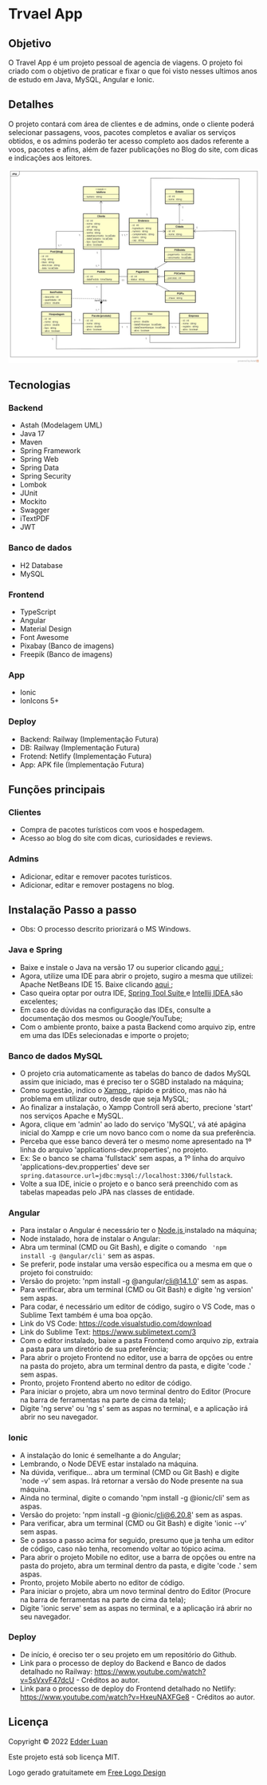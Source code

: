 # Trvael App


## Objetivo
 
O Travel App é um projeto pessoal de agencia de viagens. O projeto foi criado com o objetivo de praticar e fixar o que foi visto nesses ultimos anos de estudo em Java, MySQL, Angular e Ionic. 
 


## Detalhes

O projeto contará com área de clientes e de admins, onde o cliente poderá selecionar passagens, voos, pacotes completos e avaliar os serviços obtidos, e os admins poderão ter acesso completo aos dados referente a voos, pacotes e afins, além de fazer publicações no Blog do site, com dicas e indicações aos leitores.

<img src="https://github.com/edderluanps/travel-app/blob/b7a90bc65351851c513c0c63024d644b392e2090/documentos/Diagrama.jpg">


## Tecnologias

### Backend

* Astah (Modelagem UML)
* Java 17
* Maven
* Spring Framework
* Spring Web
* Spring Data
* Spring Security
* Lombok
* JUnit
* Mockito
* Swagger
* iTextPDF
* JWT

### Banco de dados

* H2 Database
* MySQL

### Frontend

* TypeScript
* Angular
* Material Design
* Font Awesome
* Pixabay (Banco de imagens)
* Freepik (Banco de imagens)

### App

* Ionic
* IonIcons 5+



### Deploy

* Backend: Railway (Implementação Futura)
* DB: Railway (Implementação Futura)
* Frotend: Netlify (Implementação Futura)
* App: APK file (Implementação Futura)


## Funções principais

### Clientes
* Compra de pacotes turísticos com voos e hospedagem.
* Acesso ao blog do site com dicas, curiosidades e reviews.

### Admins
* Adicionar, editar e remover pacotes turísticos.
* Adicionar, editar e remover postagens no blog.



## Instalação Passo a passo

* Obs: O processo descrito priorizará o MS Windows.

### Java e Spring
* Baixe e instale o Java na versão 17 ou superior clicando <a href="https://www.oracle.com/br/java/technologies/downloads/#jdk17-windows" target="_blank" rel="noopener noreferrer"> aqui </a>;
* Agora, utilize uma IDE para abrir o projeto, sugiro a mesma que utilizei: Apache NetBeans IDE 15. Baixe clicando <a href="https://netbeans.apache.org/download/nb15/" target="_blank" rel="noopener noreferrer"> aqui </a>;
* Caso queira optar por outra IDE, <a href="https://spring.io/tools" target="_blank" rel="noopener noreferrer"> Spring Tool Suite </a> e <a href="https://www.jetbrains.com/pt-br/idea/" target="_blank" rel="noopener noreferrer"> Intellij IDEA </a> são excelentes;
* Em caso de dúvidas na configuração das IDEs, consulte a documentação dos mesmos ou Google/YouTube;
* Com o ambiente pronto, baixe a pasta Backend como arquivo zip, entre em uma das IDEs selecionadas e importe o projeto;


### Banco de dados MySQL
* O projeto cria automaticamente as tabelas do banco de dados MySQL assim que iniciado, mas é preciso ter o SGBD instalado na máquina;
* Como sugestão, indico o <a href="https://www.apachefriends.org/pt_br/download.html" target="_blank" rel="noopener noreferrer"> Xampp </a>, rápido e prático, mas não há problema em utilizar outro, desde que seja MySQL;
* Ao finalizar a instalação, o Xampp Controll será aberto, precione 'start' nos serviços Apache e MySQL.
* Agora, clique em 'admin' ao lado do serviço 'MySQL', vá até apágina inicial do Xampp e crie um novo banco com o nome da sua preferência.
* Perceba que esse banco deverá ter o mesmo nome apresentado na 1º linha do arquivo 'applications-dev.properties', no projeto.
* Ex: Se o banco se chama 'fullstack' sem aspas, a 1º linha do arquivo 'applications-dev.propperties' deve ser <code>spring.datasource.url=jdbc:mysql://localhost:3306/fullstack</code>.
* Volte a sua IDE, inicie o projeto e o banco será preenchido com as tabelas mapeadas pelo JPA nas classes de entidade.


### Angular
* Para instalar o Angular é necessário ter o <a href="https://nodejs.org/en/download/">  Node.js </a> instalado na máquina;
* Node instalado, hora de instalar o Angular:
* Abra um terminal (CMD ou Git Bash), e digite o comando <code> 'npm install -g @angular/cli'</code> sem as aspas.
* Se preferir, pode instalar uma versão específica ou a mesma em que o projeto foi construido:
* Versão do projeto: 'npm install -g @angular/cli@14.1.0' sem as aspas.
* Para verificar, abra um terminal (CMD ou Git Bash) e digite 'ng version' sem aspas.
* Para codar, é necessário um editor de código, sugiro o VS Code, mas o Sublime Text também é uma boa opção.
* Link do VS Code: https://code.visualstudio.com/download
* Link do Sublime Text: https://www.sublimetext.com/3
* Com o editor instalado, baixe a pasta Frontend como arquivo zip, extraia a pasta para um diretório de sua preferência;
* Para abrir o projeto Frontend no editor, use a barra de opções ou entre na pasta do projeto, abra um terminal dentro da pasta, e digite 'code .' sem aspas.
* Pronto, projeto Frontend aberto no editor de código.
* Para iniciar o projeto, abra um novo terminal dentro do Editor (Procure na barra de ferramentas na parte de cima da tela);
* Digite 'ng serve' ou 'ng s' sem as aspas no terminal, e a aplicação irá abrir no seu navegador.


### Ionic
* A instalação do Ionic é semelhante a do Angular;
* Lembrando, o Node DEVE estar instalado na máquina.
* Na dúvida, verifique... abra um terminal (CMD ou Git Bash) e digite 'node -v' sem aspas. Irá retornar a versão do Node presente na sua máquina.
* Ainda no terminal, digite o comando 'npm install -g @ionic/cli' sem as aspas.
* Versão do projeto: 'npm install -g @ionic/cli@6.20.8' sem as aspas.
* Para verificar, abra um terminal (CMD ou Git Bash) e digite 'ionic --v' sem aspas.
* Se o passo a passo acima for seguido, presumo que ja tenha um editor de código, caso não tenha, recomendo voltar ao tópico acima.
* Para abrir o projeto Mobile no editor, use a barra de opções ou entre na pasta do projeto, abra um terminal dentro da pasta, e digite 'code .' sem aspas.
* Pronto, projeto Mobile aberto no editor de código.
* Para iniciar o projeto, abra um novo terminal dentro do Editor (Procure na barra de ferramentas na parte de cima da tela);
* Digite 'ionic serve' sem as aspas no terminal, e a aplicação irá abrir no seu navegador.


### Deploy
* De início, é oreciso ter o seu projeto em um repositório do Github.
* Link para o processo de deploy do Backend e Banco de dados detalhado no Railway: https://www.youtube.com/watch?v=5sVxvF47dcU - Créditos ao autor.
* Link para o processo de deploy do Frontend detalhado no Netlify: https://www.youtube.com/watch?v=HxeuNAXFGe8 - Créditos ao autor.


## Licença

Copyright © 2022 <a href="https://github.com/edderluanps" >Edder Luan</a>

Este projeto está sob licença MIT.

Logo gerado gratuitamete em <a href="https://www.freelogodesign.org">Free Logo Design</a>

